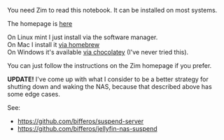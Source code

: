 You need Zim to read this notebook.  It can be installed on most systems.

The homepage is [here](https://zim-wiki.org/downloads.html)

On Linux mint I just install via the software manager.  
On Mac I install it [via homebrew](https://formulae.brew.sh/formula/zim)  
On Windows it's available [via chocolatey](https://community.chocolatey.org/packages/zim)
(I've never tried this).

You can just follow the instructions on the Zim homepage if you prefer.


<b>UPDATE!</b>  I've come up with what I consider to be a better strategy for shutting down and
waking the NAS, because that described above has some edge cases.

See:
- https://github.com/bifferos/suspend-server
- https://github.com/bifferos/jellyfin-nas-suspend
